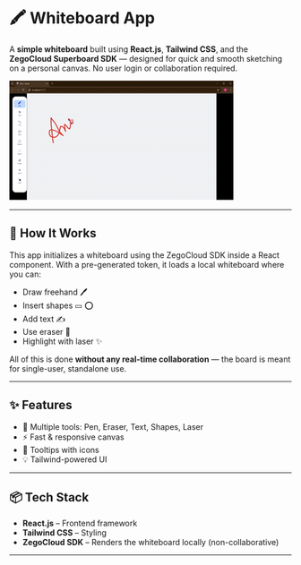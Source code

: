 # 🖍️ Whiteboard App

A **simple whiteboard** built using **React.js**, **Tailwind CSS**, and the **ZegoCloud Superboard SDK** — designed for quick and smooth sketching on a personal canvas. No user login or collaboration required.

![Demo](./demo.gif)

---

## 🧠 How It Works

This app initializes a whiteboard using the ZegoCloud SDK inside a React component. With a pre-generated token, it loads a local whiteboard where you can:

- Draw freehand 🖊️  
- Insert shapes ▭ ⭕  
- Add text ✍️  
- Use eraser 🧽  
- Highlight with laser ✨  

All of this is done **without any real-time collaboration** — the board is meant for single-user, standalone use.

---

## ✨ Features

- 🎨 Multiple tools: Pen, Eraser, Text, Shapes, Laser
- ⚡ Fast & responsive canvas
- 🎯 Tooltips with icons
- 💡 Tailwind-powered UI

---

## 📦 Tech Stack

- **React.js** – Frontend framework
- **Tailwind CSS** – Styling
- **ZegoCloud SDK** – Renders the whiteboard locally (non-collaborative)

---


